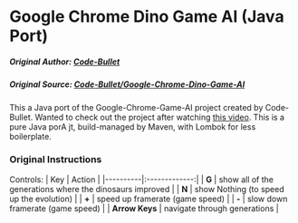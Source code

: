 # Google Chrome Dino Game AI (Java Port)
##### Original Author: [Code-Bullet](https://github.com/Code-Bullet)
##### Original Source: [Code-Bullet/Google-Chrome-Dino-Game-AI](https://github.com/Code-Bullet/Google-Chrome-Dino-Game-AI)

This a Java port of the Google-Chrome-Game-AI project created by Code-Bullet.
Wanted to check out the project after watching [this video](https://www.youtube.com/watch?v=sB_IGstiWlc).
This is a pure Java porA jt, build-managed by Maven, with Lombok for less boilerplate.

### Original Instructions
Controls:
| Key      |    Action     |
|----------|:-------------:|
|  **G**   |  show all of the generations where the dinosaurs improved |
|  **N**   |  show Nothing (to speed up the evolution)   |
|  **+**   | speed up framerate (game speed) |
|  **-**   | slow down framerate (game speed) |
|  **Arrow Keys**   | navigate through generations |